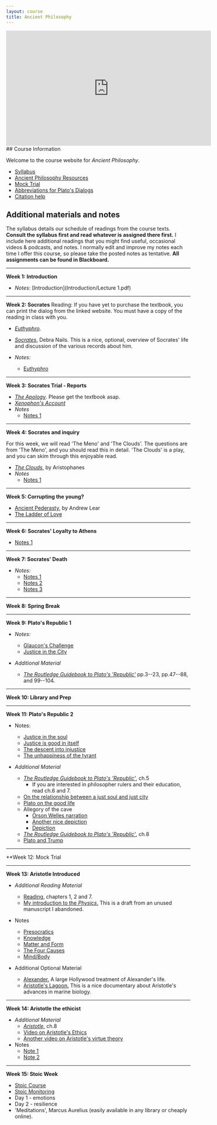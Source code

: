 ```yaml
---
layout: course
title: Ancient Philosophy
---
```


<iframe width="560" height="315" src="https://www.youtube.com/embed/HF09PRMQ7Dk" frameborder="0" allow="accelerometer; autoplay; encrypted-media; gyroscope; picture-in-picture" allowfullscreen></iframe>
## Course Information

Welcome to the course website for *Ancient Philosophy*.  
+ [Syllabus](Syllabus.pdf)
+ [Ancient Philosophy Resources](resources)
+ [Mock Trial](trial)
+ [Abbreviations for Plato's Dialogs](abbreviations.pdf)
+ [Citation help](citation.pdf)

## Additional materials and notes

The syllabus details our schedule of readings from the course texts. **Consult the syllabus first and read whatever is assigned there first.** I include here additional readings that you might find useful, occasional videos & podcasts, and notes. I normally edit and improve my notes each time I offer this course, so please take the posted notes as tentative. **All assignments can be found in Blackboard.**

---

**Week 1: Introduction**

+ *Notes:* [Introduction](Introduction/Lecture 1.pdf)

---
**Week 2: Socrates**
Reading: If you have yet to purchase the textbook, you can print the dialog from the linked website. You must have a copy of the reading in class with you.
+ [*Euthyphro*](http://classics.mit.edu/Plato/euthyfro.html). 

+ [*Socrates*,](https://plato.stanford.edu/entries/socrates/) Debra Nails. This is a nice, optional, overview of Socrates' life and discussion of the various records about him.

+ *Notes:* 
	+ [Euthyphro](Euthyphro/Lecture4.pdf)
	


---
**Week 3: Socrates Trial - Reports**

+ [*The Apology*](http://classics.mit.edu/Plato/apology.html). Please get the textbook asap. 
+ [*Xenophon's Account*](https://www.famous-trials.com/socrates/838-xenophonapology)
+ *Notes*
	+ [Notes 1](Apology/Lecture5.pdf)
	

---
**Week 4: Socrates and inquiry**

For this week, we will read 'The Meno' and 'The Clouds'. The questions are from 'The Meno', and you should read this in detail. 'The Clouds' is a play, and you can skim through this enjoyable read. 

+ [*The Clouds*,](Meno/aristophanes.pdf) by Aristophanes
+ *Notes*
	+ [Notes 1](Meno/Meno.pdf)

---

**Week 5: Corrupting the young?**

+ [Ancient Pederasty,](https://d1wqtxts1xzle7.cloudfront.net/33173209/Ancient_Pederasty-libre.pdf?1394393569=&response-content-disposition=inline%3B+filename%3DAncient_Pederasty_an_introduction.pdf&Expires=1677001944&Signature=QxuBJJsXnZcTkJFfCqtlWlHwA-NU3~mfdv-FJsivlmMPBPpe7nehKfnJKNq3YrlDMrs0pVayMQi7H4N1MjwyEAH4fof18LBLQTyegzIhnV0TBf8RCEBlI0l20UhvrUgTLCEEWSpDsE0LhGnVfcTXVWjlS5V40CwCUdpVy0HBn6CVCWsAXx4adz7usuJsk67~oroKHJXDQ6FnKAFagv-0eajpxZwcmAgwZrF1cr06fseWwFGAdQobUmSu2Cauw2Z9CE5nWj0qwkGOL22MRkOJ-AZQHmxrxZhGUAwwOE~SoQoTexMPH1ACGpQqi2fpwjNEaB-Lwqw~aC1EFBMDuFju0w__&Key-Pair-Id=APKAJLOHF5GGSLRBV4ZA) by Andrew Lear
+ [The Ladder of Love](https://www.youtube.com/watch?v=cYC74mJ-4po)


---

**Week 6: Socrates' Loyalty to Athens**


+ [Notes 1](Crito/crito.pdf)


---
**Week 7: Socrates' Death**

+ *Notes:*
	+ [Notes 1](Phaedo/phaedo.pdf)
	+ [Notes 2](Phaedo/phaedo2.pdf) 
	+ [Notes 3](Phaedo/phaedo3.pdf)

---
**Week 8: Spring Break**

---

**Week 9: Plato's Republic 1**

+ *Notes:* 
	+ [Glaucon's Challenge](Republic1/Lecture.pdf)
	+ [Justice in the City](Republic1/Lecture2.pdf)

+ *Additional Material*
	+ [*The Routledge Guidebook to Plato's 'Republic'*](Pappas.pdf) pp.3--23, pp.47--88, and 99--104.  
	
---

**Week 10: Library and Prep**

---


**Week 11: Plato's Republic 2**



+ Notes: 
	+ [Justice in the soul](Republic2/Lecture.pdf) 
	+ [Justice is good in itself](Republic2/Lecture1.pdf)  
	+ [The descent into injustice](Republic3/lecture1.pdf)
	+ [The unhappiness of the tyrant](Republic3/lecture2.pdf)



+ *Additional Material*
	+ [*The Routledge Guidebook to Plato's 'Republic'*](Pappas.pdf), ch.5
	  +  If you are interested in philosopher rulers and their education, read ch.6 and 7. 
	+ [On the relationship between a just soul and just city](https://youtu.be/-oJs5u_GAYA)
	+ [Plato on the good life](https://www.youtube.com/watch?v=-oJs5u_GAYA)
	+ Allegory of the cave
		+ [Orson Welles narration](https://www.youtube.com/watch?v=QFi8JUIwu2s)
		+ [Another nice depiction](https://youtu.be/1RWOpQXTltA)
		+ [Depiction](Republic3/cave.jpeg)
	+ [*The Routledge Guidebook to Plato's 'Republic'*](Pappas.pdf), ch.8
	+ [Plato and Trump](https://www.youtube.com/watch?v=cnzo9qXLFUo)

---

**Week 12: Mock Trial

---

**Week 13: Aristotle Introduced**

+ *Additional Reading Material*
	+ [Reading,](/ancient/Shields2.pdf) chapters 1, 2 and 7.
	+ [My introduction to the *Physics*.](Physics/Physics.pdf) This is a draft from an unused manuscript I abandoned. 
+ Notes
	+ [Presocratics](Presoc/Lecture2.pdf)
	+ [Knowledge](PA/Lecture.pdf)
	+ [Matter and Form](Physics/Lecture.pdf)
	+ [The Four Causes](Physics2/Lecture1.pdf)
	+ [Mind/Body](DA/Lecture.pdf)


+ Additional Optional Material
	+ [Alexander.](https://www.imdb.com/title/tt0346491/) A large Hollywood treatment of Alexander's life.
 	+ [Aristotle's Lagoon.](https://www.youtube.com/watch?v=JN8ortM4M3o) This is a nice documentary about Aristotle's advances in marine biology.


---

**Week 14: Aristotle the ethicist**

+ *Additional Material*
  + [*Aristotle,*](Shields.pdf) ch.8
  + [Video on Aristotle's Ethics](https://www.youtube.com/watch?v=VFPBf1AZOQg)
  + [Another video on Aristotle's virtue theory](https://www.youtube.com/watch?v=PrvtOWEXDIQ)
+ Notes
  + [Note 1](NE1/Lecture.pdf)
  + [Note 2](NE2/Lecture.pdf)



---

**Week 15: Stoic Week** 

+ [Stoic Course](https://learn.modernstoicism.com/courses/1497675/lectures/34325521)
+ [Stoic Monitoring](Stoics/monitoring.pdf)
+ Day 1 - emotions
+ Day 2 - resilience
+ 'Meditations', Marcus Aurelius (easily available in any library or cheaply online).